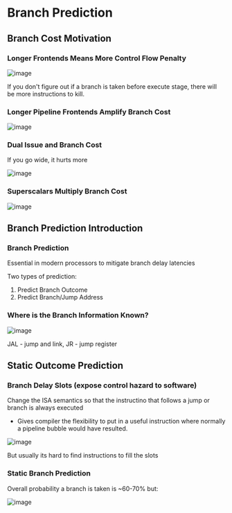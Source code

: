 # Branch Prediction

## Branch Cost Motivation
### Longer Frontends Means More Control Flow Penalty
![image](https://github.com/coolnikitav/coding-lessons/assets/30304422/ad23523d-455d-4ca7-9ebf-3a1671208e11)

If you don't figure out if a branch is taken before execute stage, there will be more instructions to kill.

### Longer Pipeline Frontends Amplify Branch Cost
![image](https://github.com/coolnikitav/coding-lessons/assets/30304422/a992a872-d60e-47e6-899a-d484bbcd9d93)

### Dual Issue and Branch Cost
If you go wide, it hurts more

![image](https://github.com/coolnikitav/coding-lessons/assets/30304422/0b45c683-eb14-4c7f-b1f7-8282af414e45)

### Superscalars Multiply Branch Cost
![image](https://github.com/coolnikitav/coding-lessons/assets/30304422/8e695087-f06e-4ad7-897e-a0b419e913c6)

## Branch Prediction Introduction

### Branch Prediction
Essential in modern processors to mitigate branch delay latencies

Two types of prediction:
1. Predict Branch Outcome
2. Predict Branch/Jump Address

### Where is the Branch Information Known?
![image](https://github.com/coolnikitav/coding-lessons/assets/30304422/ace52f2d-e123-4b56-9ffb-8c6d58dd5d80)

JAL - jump and link, JR - jump register

## Static Outcome Prediction

### Branch Delay Slots (expose control hazard to software)

Change the ISA semantics so that the instructino that follows a jump or branch is always executed
- Gives compiler the flexibility to put in a useful instruction where normally a pipeline bubble would have resulted.

![image](https://github.com/coolnikitav/coding-lessons/assets/30304422/f44a8557-0d28-4374-bf17-95b83393a67a)

But usually its hard to find instructions to fill the slots

### Static Branch Prediction
Overall probability a branch is taken is ~60-70% but:

![image](https://github.com/coolnikitav/coding-lessons/assets/30304422/ca1d4f33-f81d-4f15-b7be-08c17e9a3834)
